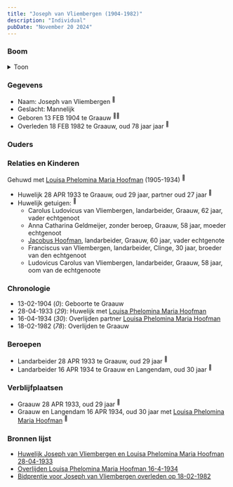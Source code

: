 ```yaml
---
title: "Joseph van Vliembergen (1904-1982)"
description: "Individual"
pubDate: "November 20 2024"
---
```


### Boom
<details><summary>Toon</summary>

![test](https://www.plantuml.com/plantuml/svg/ZP9DJy9048Rl-oicSl14Kbf198HW3LK96cBKAvcsGxjXFyZkLj8G_hiBb8-JyRQPdMVVPoOxjWwDgwHWTiNL6WrAI35R5KPNAd_IGXjm1fNrLwGSAtbEa76J2JgUIQvT3P9aIiOUIzQH8UtgDR6hLpE1riAM0K2iJKxci-JPIf6rmw54haOZYDYEiLkO7w8iOqVaPgejhKluGGNVWX-I2b8tW1PUWo0C0pY_q9f4IJU9VSnsoKdaEnWEKaphHQgT4pGOGIU2P193vo6uWsU3M6skMksg4cA1AbzaHbkRQg-tP_eDqmzFpEviDzCLjmZpaeIMN26yeU48Brel9LuiEps0LX9FeadqbrqFfb_lUxlk_-rwy3Z_y4nqcWX8mGoLNrAEqgisfiF1XlASgy93OVy4HGV590Y2-mXQWXUbgqa8lV6QEzOikDrkEbWpowN0nZx6Vw1V)
</details>

### Gegevens
- Naam: Joseph van Vliembergen <sup><a href="../s00370/" style="text-decoration:none" title="Huwelijk Joseph van Vliembergen en Louisa Phelomina Maria Hoofman 28-04-1933">:link:</a></sup>
- Geslacht: Mannelijk
- Geboren 13 FEB 1904 te Graauw <sup><a href="../s00370/" style="text-decoration:none" title="Huwelijk Joseph van Vliembergen en Louisa Phelomina Maria Hoofman 28-04-1933">:link:</a><a href="../s00375/" style="text-decoration:none" title="Bidprentje voor Joseph van Vliembergen overleden op 18-02-1982">:link:</a></sup>
- Overleden 18 FEB 1982 te Graauw, oud 78 jaar jaar <sup><a href="../s00375/" style="text-decoration:none" title="Bidprentje voor Joseph van Vliembergen overleden op 18-02-1982">:link:</a></sup>

### Ouders

### Relaties en Kinderen

Gehuwd met [Louisa Phelomina Maria Hoofman](../i00216/) (1905-1934) <sup><a href="../s00370/" style="text-decoration:none" title="Huwelijk Joseph van Vliembergen en Louisa Phelomina Maria Hoofman 28-04-1933">:link:</a></sup>
- Huwelijk 28 APR 1933 te Graauw, oud 29 jaar, partner oud 27 jaar <sup><a href="../s00370/" style="text-decoration:none" title="Huwelijk Joseph van Vliembergen en Louisa Phelomina Maria Hoofman 28-04-1933">:link:</a></sup>
- Huwelijk getuigen:  <sup><a href="../s00370/" style="text-decoration:none" title="Huwelijk Joseph van Vliembergen en Louisa Phelomina Maria Hoofman 28-04-1933">:link:</a></sup>
  - Carolus Ludovicus van Vliembergen, landarbeider, Graauw, 62 jaar, vader echtgenoot
  - Anna Catharina Geldmeijer, zonder beroep, Graauw, 58 jaar, moeder echtgenoot
  - [Jacobus Hoofman](../i00072/), landarbeider, Graauw, 60 jaar, vader echtgenote
  - Franciscus van Vliembergen, landarbeider, Clinge, 30 jaar, broeder van den echtgenoot
  - Ludovicus Carolus van Vliembergen, landarbeider, Graauw, 58 jaar, oom van de echtgenoote

### Chronologie
- 13-02-1904 (<i>0</i>): Geboorte te Graauw
- 28-04-1933 (<i>29</i>): Huwelijk met [Louisa Phelomina Maria Hoofman](../i00216/)
- 16-04-1934 (<i>30</i>): Overlijden partner [Louisa Phelomina Maria Hoofman](../i00216/)
- 18-02-1982 (<i>78</i>): Overlijden te Graauw

### Beroepen
- Landarbeider 28 APR 1933 te Graauw, oud 29 jaar <sup><a href="../s00370/" style="text-decoration:none" title="Huwelijk Joseph van Vliembergen en Louisa Phelomina Maria Hoofman 28-04-1933">:link:</a></sup>
- Landarbeider 16 APR 1934 te Graauw en Langendam, oud 30 jaar <sup><a href="../s00371/" style="text-decoration:none" title="Overlijden Louisa Phelomina Maria Hoofman 16-4-1934">:link:</a></sup>

### Verblijfplaatsen
- Graauw  28 APR 1933, oud 29 jaar  <sup><a href="../s00370/" style="text-decoration:none" title="Huwelijk Joseph van Vliembergen en Louisa Phelomina Maria Hoofman 28-04-1933">:link:</a></sup>
- Graauw en Langendam  16 APR 1934, oud 30 jaar met [Louisa Phelomina Maria Hoofman](../i00216/) <sup><a href="../s00371/" style="text-decoration:none" title="Overlijden Louisa Phelomina Maria Hoofman 16-4-1934">:link:</a></sup>

### Bronnen lijst
- [Huwelijk Joseph van Vliembergen en Louisa Phelomina Maria Hoofman 28-04-1933](../s00370/)
- [Overlijden Louisa Phelomina Maria Hoofman 16-4-1934](../s00371/)
- [Bidprentje voor Joseph van Vliembergen overleden op 18-02-1982](../s00375/)